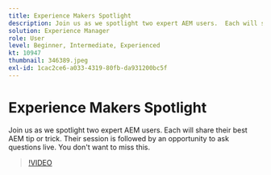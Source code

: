 ```yaml
---
title: Experience Makers Spotlight
description: Join us as we spotlight two expert AEM users.  Each will share their best AEM tip or trick. Their session is followed by an opportunity to ask  questions live.  You don't want to miss this.
solution: Experience Manager
role: User
level: Beginner, Intermediate, Experienced
kt: 10947
thumbnail: 346389.jpeg
exl-id: 1cac2ce6-a033-4319-80fb-da931200bc5f
---
```

# Experience Makers Spotlight

Join us as we spotlight two expert AEM users.  Each will share their best AEM tip or trick. Their session is followed by an opportunity to ask  questions live.  You don't want to miss this.

>[!VIDEO](https://video.tv.adobe.com/v/346389/?quality=12&learn=on)

